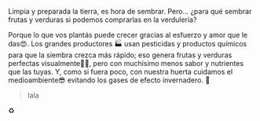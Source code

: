 Limpia y preparada la tierra, es hora de sembrar. Pero... ¿para qué sembrar frutas y verduras si podemos comprarlas en la verdulería? 

Porque lo que vos plantás puede crecer gracias al esfuerzo y amor que le das:heart_eyes:. Los grandes productores :factory: usan pesticidas y productos químicos para que la siembra crezca más rápido; eso genera frutas y verduras perfectas visualmente:tomato::eyes:, pero con muchísimo menos sabor y nutrientes que las tuyas. Y, como si fuera poco, con nuestra huerta cuidamos el medioambiente:sunglasses: evitando los gases de efecto invernadero. :foggy:

> lala

:recycle:

